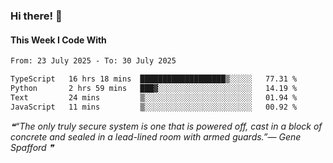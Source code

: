 ### Hi there! 👋

#### This Week I Code With
<!--START_SECTION:waka-->

```txt
From: 23 July 2025 - To: 30 July 2025

TypeScript   16 hrs 18 mins  ███████████████████▒░░░░░   77.31 %
Python       2 hrs 59 mins   ███▓░░░░░░░░░░░░░░░░░░░░░   14.19 %
Text         24 mins         ▒░░░░░░░░░░░░░░░░░░░░░░░░   01.94 %
JavaScript   11 mins         ▒░░░░░░░░░░░░░░░░░░░░░░░░   00.92 %
```

<!--END_SECTION:waka-->

<!--STARTS_HERE_QUOTE_README-->
<i>❝“The only truly secure system is one that is powered off, cast in a block of concrete and sealed in a lead-lined room with armed guards.”— Gene Spafford   ❞</i>
<!--ENDS_HERE_QUOTE_README-->
